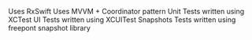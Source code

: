 


Uses RxSwift
Uses MVVM + Coordinator pattern
Unit Tests written using XCTest
UI Tests written using XCUITest
Snapshots Tests written using freepont snapshot library

